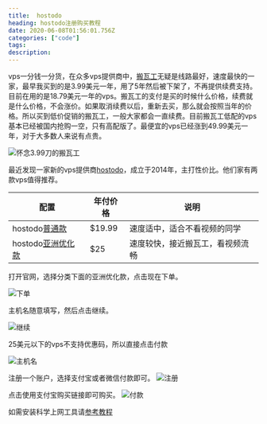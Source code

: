 ```yaml
---
title:  hostodo
heading: hostodo注册购买教程
date: 2020-06-08T01:56:01.756Z
categories: ["code"]
tags: 
description: 
---
```


vps一分钱一分货，在众多vps提供商中，[搬瓦工](https://sxy91.com/posts/over-the-wall/)无疑是线路最好，速度最快的一家，最早我买到的是3.99美元一年，用了5年然后被下架了，不再提供续费支持。目前在用的是18.79美元一年的vps。搬瓦工的支付是买的时候什么价格，续费就是什么价格，不会涨价。如果取消续费以后，重新去买，那么就会按照当年的价格。所以买到低价促销的搬瓦工，一般大家都会一直续费。目前搬瓦工低配的vps基本已经被国内抢购一空，只有高配版了。最便宜的vps已经涨到49.99美元一年，对于大多数人来说有点贵。


![怀念3.99刀的搬瓦工](https://gitee.com/smile365/blogimg/raw/master/sxy91/1591583479081.png)

最近发现一家新的vps提供商[hostodo](https://hostodo.com/portal/aff.php?aff=844)，成立于2014年，主打性价比。他们家有两款vps值得推荐。

| 配置 | 年付价格 | 说明 |
| ---- | ---- | ---- |
|  hostodo[普通款](https://hostodo.com/portal/cart.php?aff=844&gid=44)   |  $19.99    |  速度适中，适合不看视频的同学    |
|  hostodo[亚洲优化款](https://hostodo.com/portal/cart.php?aff=844&gid=36)    |   $25   |   速度较快，接近搬瓦工，看视频流畅   |


打开官网，选择分类下面的亚洲优化款，点击现在下单。

![下单](https://gitee.com/smile365/blogimg/raw/master/sxy91/1591584278499.png)


主机名随意填写，然后点击继续。

![继续](https://gitee.com/smile365/blogimg/raw/master/sxy91/1591584501905.png)

25美元以下的vps不支持优惠码，所以直接点击付款

![主机名](https://gitee.com/smile365/blogimg/raw/master/sxy91/1591584942469.png)

注册一个账户，选择支付宝或者微信付款即可。
![注册](https://gitee.com/smile365/blogimg/raw/master/sxy91/1591585129834.png)

点击使用支付宝购买链接即可购买。
![付款](https://gitee.com/smile365/blogimg/raw/master/sxy91/1591585275737.png)

如需安装科学上网工具请[参考教程](https://sxy91.com/posts/over-the-wall-2/)

